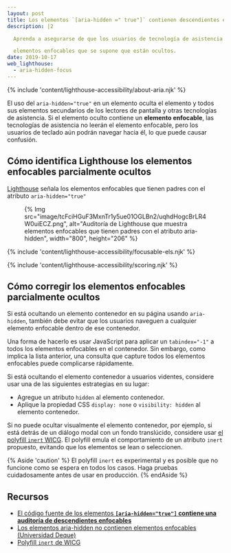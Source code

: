 ```yaml
---
layout: post
title: Los elementos `[aria-hidden =" true"]` contienen descendientes enfocables
description: |2

  Aprenda a asegurarse de que los usuarios de tecnología de asistencia no puedan navegar a

  elementos enfocables que se supone que están ocultos.
date: 2019-10-17
web_lighthouse:
  - aria-hidden-focus
---
```


{% include 'content/lighthouse-accessibility/about-aria.njk' %}

El uso del `aria-hidden="true"` en un elemento oculta el elemento y todos sus elementos secundarios de los lectores de pantalla y otras tecnologías de asistencia. Si el elemento oculto contiene un **elemento enfocable**, las tecnologías de asistencia no leerán el elemento enfocable, pero los usuarios de teclado aún podrán navegar hacia él, lo que puede causar confusión.

## Cómo identifica Lighthouse los elementos enfocables parcialmente ocultos

<a href="https://developer.chrome.com/docs/lighthouse/overview/" rel="noopener">Lighthouse</a> señala los elementos enfocables que tienen padres con el atributo `aria-hidden="true"`

<figure>{% Img src="image/tcFciHGuF3MxnTr1y5ue01OGLBn2/uqhdHogcBrLR4W0uiECZ.png", alt="Auditoría de Lighthouse que muestra elementos enfocables que tienen padres con el atributo aria-hidden", width="800", height="206" %}</figure>

{% include 'content/lighthouse-accessibility/focusable-els.njk' %}

{% include 'content/lighthouse-accessibility/scoring.njk' %}

## Cómo corregir los elementos enfocables parcialmente ocultos

Si está ocultando un elemento contenedor en su página usando `aria-hidden`, también debe evitar que los usuarios naveguen a cualquier elemento enfocable dentro de ese contenedor.

Una forma de hacerlo es usar JavaScript para aplicar un `tabindex="-1"` a todos los elementos enfocables en el contenedor. Sin embargo, como implica la lista anterior, una consulta que capture todos los elementos enfocables puede complicarse rápidamente.

Si está ocultando el elemento contenedor a usuarios videntes, considere usar una de las siguientes estrategias en su lugar:

- Agregue un atributo `hidden` al elemento contenedor.
- Aplique la propiedad CSS `display: none` o `visibility: hidden` al elemento contenedor.

Si no puede ocultar visualmente el elemento contenedor, por ejemplo, si está detrás de un diálogo modal con un fondo translúcido, considere usar <a href="https://github.com/WICG/inert" rel="noopener">el polyfill <code>inert</code> WICG</a>. El polyfill emula el comportamiento de un atributo `inert` propuesto, evitando que los elementos se lean o seleccionen.

{% Aside 'caution' %} El polyfill `inert` es experimental y es posible que no funcione como se espera en todos los casos. Haga pruebas cuidadosamente antes de usar en producción. {% endAside %}

## Recursos

- <a href="https://github.com/GoogleChrome/lighthouse/blob/master/core/audits/accessibility/aria-hidden-focus.js" rel="noopener">El código fuente de los elementos <strong><code>[aria-hidden="true"]</code> contiene una auditoría de descendientes enfocables</strong> </a>
- <a href="https://dequeuniversity.com/rules/axe/3.3/aria-hidden-focus" rel="noopener">Los elementos aria-hidden no contienen elementos enfocables (Universidad Deque)</a>
- <a href="https://github.com/WICG/inert" rel="noopener">Polyfill <code>inert</code> de WICG</a>
